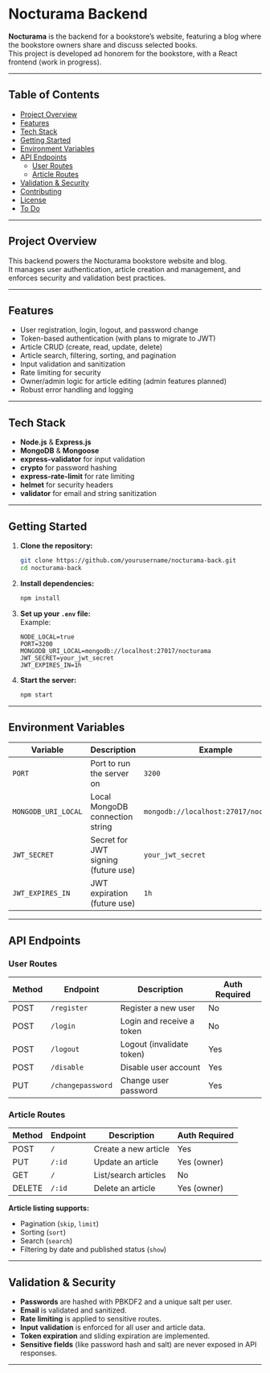 # Nocturama Backend

**Nocturama** is the backend for a bookstore’s website, featuring a blog where the bookstore owners share and discuss selected books.  
This project is developed ad honorem for the bookstore, with a React frontend (work in progress).

---

## Table of Contents

- [Project Overview](#project-overview)
- [Features](#features)
- [Tech Stack](#tech-stack)
- [Getting Started](#getting-started)
- [Environment Variables](#environment-variables)
- [API Endpoints](#api-endpoints)
  - [User Routes](#user-routes)
  - [Article Routes](#article-routes)
- [Validation & Security](#validation--security)
- [Contributing](#contributing)
- [License](#license)
- [To Do](#to-do)

---

## Project Overview

This backend powers the Nocturama bookstore website and blog.  
It manages user authentication, article creation and management, and enforces security and validation best practices.

---

## Features

- User registration, login, logout, and password change
- Token-based authentication (with plans to migrate to JWT)
- Article CRUD (create, read, update, delete)
- Article search, filtering, sorting, and pagination
- Input validation and sanitization
- Rate limiting for security
- Owner/admin logic for article editing (admin features planned)
- Robust error handling and logging

---

## Tech Stack

- **Node.js** & **Express.js**
- **MongoDB** & **Mongoose**
- **express-validator** for input validation
- **crypto** for password hashing
- **express-rate-limit** for rate limiting
- **helmet** for security headers
- **validator** for email and string sanitization

---

## Getting Started

1. **Clone the repository:**

   ```sh
   git clone https://github.com/yourusername/nocturama-back.git
   cd nocturama-back
   ```

2. **Install dependencies:**

   ```sh
   npm install
   ```

3. **Set up your `.env` file:**  
   Example:

   ```
   NODE_LOCAL=true
   PORT=3200
   MONGODB_URI_LOCAL=mongodb://localhost:27017/nocturama
   JWT_SECRET=your_jwt_secret
   JWT_EXPIRES_IN=1h
   ```

4. **Start the server:**
   ```sh
   npm start
   ```

---

## Environment Variables

| Variable            | Description                         | Example                               |
| ------------------- | ----------------------------------- | ------------------------------------- |
| `PORT`              | Port to run the server on           | `3200`                                |
| `MONGODB_URI_LOCAL` | Local MongoDB connection string     | `mongodb://localhost:27017/nocturama` |
| `JWT_SECRET`        | Secret for JWT signing (future use) | `your_jwt_secret`                     |
| `JWT_EXPIRES_IN`    | JWT expiration (future use)         | `1h`                                  |

---

## API Endpoints

### User Routes

| Method | Endpoint          | Description               | Auth Required |
| ------ | ----------------- | ------------------------- | ------------- |
| POST   | `/register`       | Register a new user       | No            |
| POST   | `/login`          | Login and receive a token | No            |
| POST   | `/logout`         | Logout (invalidate token) | Yes           |
| POST   | `/disable`        | Disable user account      | Yes           |
| PUT    | `/changepassword` | Change user password      | Yes           |

### Article Routes

| Method | Endpoint | Description          | Auth Required |
| ------ | -------- | -------------------- | ------------- |
| POST   | `/`      | Create a new article | Yes           |
| PUT    | `/:id`   | Update an article    | Yes (owner)   |
| GET    | `/`      | List/search articles | No            |
| DELETE | `/:id`   | Delete an article    | Yes (owner)   |

**Article listing supports:**

- Pagination (`skip`, `limit`)
- Sorting (`sort`)
- Search (`search`)
- Filtering by date and published status (`show`)

---

## Validation & Security

- **Passwords** are hashed with PBKDF2 and a unique salt per user.
- **Email** is validated and sanitized.
- **Rate limiting** is applied to sensitive routes.
- **Input validation** is enforced for all user and article data.
- **Token expiration** and sliding expiration are implemented.
- **Sensitive fields** (like password hash and salt) are never exposed in API responses.

---
